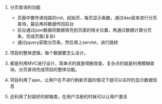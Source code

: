 1. 分页查询的功能
    * 页面中要传递线路的cid，起始页，每页显示条数，通过dao层来进行分页查询，最后再将数据传回前台
    * 前台通过json数据将数据填充到页面的相关位置，再通过数据计算分页条，完成页面(复杂)
    * 通过jquery获取分页条，然后填上servlet，进行跳转
    
2. 项目的整体逻辑，每个数据要怎么设计。

3. 都是利用MVC进行设计，简单点的就是增删改查，复杂点的就是利用模糊查询，分页查询完成项目的整体功能。

4. 项目利用了ajax，让用户在不进行刷新页面的情况下就可以实时的显示数据信息

5. 还利用了封装好的邮箱类，在用户注册的时候可以让用户激活